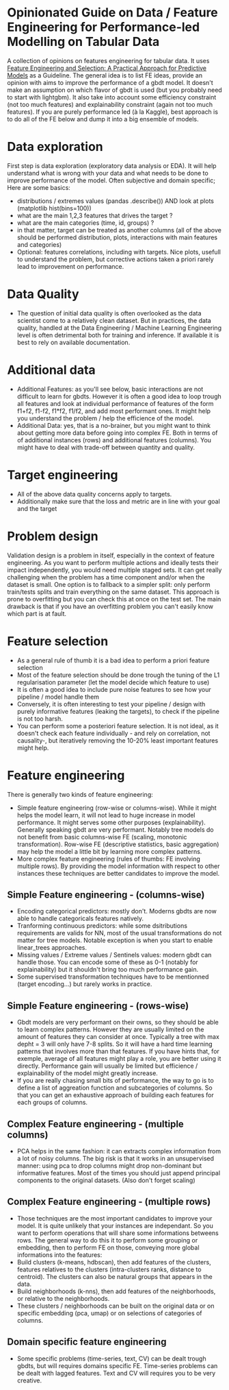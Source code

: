 # Opinionated Guide on Data / Feature Engineering for Performance-led Modelling on Tabular Data

A collection of opinions on features engineering for tabular data. It uses [Feature Engineering and Selection: A Practical Approach for Predictive Models](https://www.amazon.com/Feature-Engineering-Selection-Practical-Predictive/dp/1138079227) as a Guideline. The general idea is to list FE ideas, provide an opinion with aims to improve the performance of a gbdt model. It doesn't make an assumption on which flavor of gbdt is used (but you probably need to start with lightgbm). It also take into account some efficiency constraint (not too much features) and explainability constraint (again not too much features). If you are purely performance led (à la Kaggle), best approach is to do all of the FE below and dump it into a big ensemble of models.

# Data exploration

First step is data exploration (exploratory data analysis or EDA). It will help understand what is wrong with your data and what needs to be done to improve performance of the model. Often subjective and domain specific; Here are some basics:
- distributions / extremes values (pandas .describe()) AND look at plots (matplotlib hist(bins=100))
- what are the main 1,2,3 features that drives the target ?
- what are the main categories (time, id, groups) ?
- in that matter, target can be treated as another columns (all of the above should be performed distribution, plots, interactions with main features and categories)
- Optional: features correlations, including with targets. Nice plots, usefull to understand the problem, but corrective actions taken a priori rarely lead to improvement on performance. 

# Data Quality

- The question of initial data quality is often overlooked as the data scientist come to a relatively clean dataset. But in practices, the data quality, handled at the Data Engineering / Machine Learning Engineering level is often detrimental both for training and inference. If available it is best to rely on available documentation. 

# Additional data

- Additional Features: as you'll see below, basic interactions are not difficult to learn for gbdts. However it is often a good idea to loop trough all features and look at individual performance of features of the form f1+f2, f1-f2, f1*f2, f1/f2, and add most performant ones. It might help you understand the problem / help the efficience of the model.
- Additional Data: yes, that is a no-brainer, but you might want to think about getting more data before going into complex FE. Both in terms of of additional instances (rows) and additional features (columns). You might have to deal with trade-off between quantity and quality.

 # Target engineering

 - All of the above data quality concerns apply to targets.
 - Additionally make sure that the loss and metric are in line with your goal and the target

# Problem design

Validation design is a problem in itself, especially in the context of feature engineering. As you want to perform multiple actions and ideally tests their impact independently, you would need multiple staged sets. It can get really challenging when the problem has a time component and/or when the dataset is small. One option is to fallback to a simpler split: only perform train/tests splits and train everything on the same dataset. This approach is prone to overfitting but you can check this at once on the test set. The main drawback is that if you have an overfitting problem you can't easily know which part is at fault. 

# Feature selection

- As a general rule of thumb it is a bad idea to perform a priori feature selection
- Most of the feature selection should be done trough the tuning of the L1 regularisation parameter (let the model decide which feature to use)
- It is often a good idea to include pure noise features to see how your pipeline / model handle them
- Conversely, it is often interesting to test your pipeline / design with purely informative features (leaking the targets), to check if the pipeline is not too harsh.
- You can perform some a posteriori feature selection. It is not ideal, as it doesn't check each feature individually - and rely on correlation, not causality-, but iteratively removing the 10-20% least important features might help.

# Feature engineering

There is generally two kinds of feature engineering:
- Simple feature engineering (row-wise or columns-wise). While it might helps the model learn, it will not lead to huge increase in model performance. It might serves some other purposes (explainability). Generally speaking gbdt are very performant. Notably tree models do not benefit from basic columns-wise FE (scaling, monotonic transformation). Row-wise FE (descriptive statistics, basic aggregation) may help the model a little bit by learning more complex patterns.
- More complex feature engineering (rules of thumbs: FE involving multiple rows). By providing the model information with respect to other instances these techniques are better candidates to improve the model.

## Simple Feature engineering - (columns-wise)

- Encoding categorical predictors: mostly don't. Moderns gbdts are now able to handle categoricals features natively.
- Tranforming continuous predictors: while some dsitributions requirements are valids for NN, most of the usual transformations do not matter for tree models. Notable exception is when you start to enable linear_trees approaches. 
- Missing values / Extreme values / Sentinels values: modern gbdt can handle those. You can encode some of these as 0-1 (notably for explainability) but it shouldn't bring too much performance gain.
- Some supervised transformation techniques have to be mentionned (target encoding...) but rarely works in practice. 

## Simple Feature engineering - (rows-wise)

- Gbdt models are very performant on their owns, so they should be able to learn complex patterns.  However they are usually limited on the amount of features they can consider at once. Typically a tree with max depht = 3 will only have 7-8 splits. So it will have a hard time learning patterns that involves more than that features. If you have hints that, for exemple, average of all features might play a role, you are better using it directly. Performance gain will usually be limited but efficience / explainability of the model might greatly increase.
- If you are really chasing small bits of performance, the way to go is to define a list of aggreation function and subcategories of columns. So that you can get an exhaustive approach of building each features for each groups of columns.

## Complex Feature engineering - (multiple columns)

- PCA helps in the same fashion: it can extracts complex information from a lot of noisy columns. The big risk is that it works in an unsupervised manner: using pca to drop columns might drop non-dominant but informative features. Most of the times you should just append principal components to the original datasets. (Also don't forget scaling)

## Complex Feature engineering - (multiple rows)

- Those techniques are the most important candidates to improve your model. It is quite unlikely that your instances are independant. So you want to perform operations that will share some informations betweens rows. The general way to do this it to perform some grouping or embedding, then to perform FE on those, conveying more global informations into the features:
- Build clusters (k-means, hdbscan), then add features of the clusters, features relatives to the clusters (intra-clusters ranks, distance to centroid). The clusters can also be natural groups that appears in the data. 
- Build neighborhoods (k-nns), then add features of the neighborhoods, or relative to the neighborhoods.
- These clusters / neighborhoods can be built on the original data or on specific embedding (pca, umap) or on selections of categories of columns.

## Domain specific feature engineering

- Some specific problems (time-series, text, CV) can be dealt trough gbdts, but will requires domains specific FE. Time-series problems can be dealt with lagged features. Text and CV will requires you to be very creative. 


